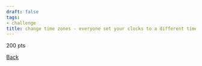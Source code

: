 ```yaml
---
draft: false
tags:
- challenge
title: change time zones - everyone set your clocks to a different timezone, so each teamate has a different time on their phone. Timezone cannot be in the Americas. STOP READING AND CHANGE CLOCKS, THEN CONTINUE - now that clocks are set, you can reset your clocks when one teamate's time is 11am.
---
```

200 pts

[Back](https://shadybraden.com/jetlag) 
